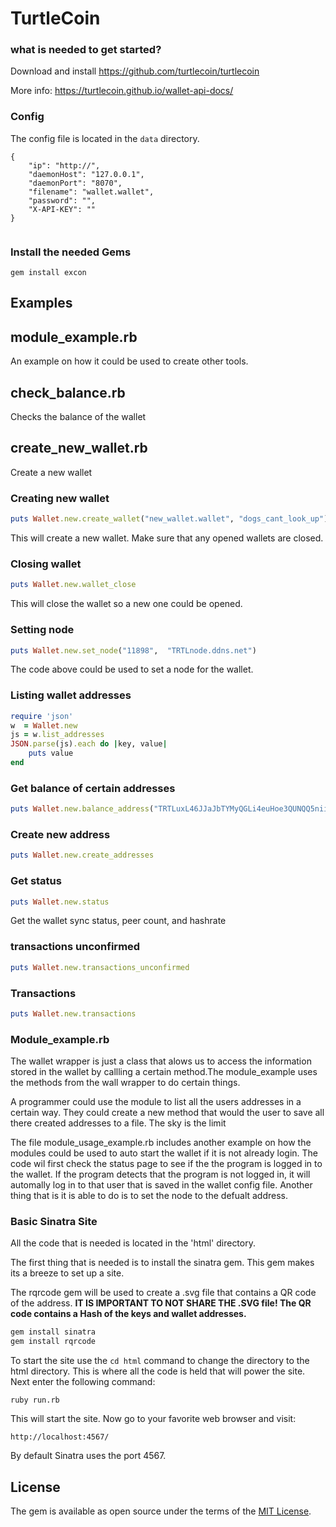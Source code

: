 # TurtleCoin

### what is needed to get started?
Download and install <a href="https://github.com/turtlecoin/turtlecoin">https://github.com/turtlecoin/turtlecoin</a>

More info: <a href="https://turtlecoin.github.io/wallet-api-docs/">https://turtlecoin.github.io/wallet-api-docs/</a>

### Config
The config file is located in the `data` directory. 
```
{
    "ip": "http://",
    "daemonHost": "127.0.0.1",
    "daemonPort": "8070",
    "filename": "wallet.wallet",
    "password": "",
    "X-API-KEY": ""
}


```
### Install the needed Gems
```gem install excon```


## Examples

## module_example.rb
An example on how it could be used to create other tools.

## check_balance.rb
Checks the balance of the wallet


## create_new_wallet.rb
Create a new wallet

### Creating new wallet
```ruby
puts Wallet.new.create_wallet("new_wallet.wallet", "dogs_cant_look_up")
```

This will create a new wallet. Make sure that any opened wallets are closed.

### Closing wallet
```ruby
puts Wallet.new.wallet_close
```
This will close the wallet so a new one could be opened.

### Setting node
```ruby
puts Wallet.new.set_node("11898",  "TRTLnode.ddns.net")
```
The code above could be used to set a node for the wallet.

### Listing wallet addresses
```ruby
require 'json'
w  = Wallet.new
js = w.list_addresses
JSON.parse(js).each do |key, value|
    puts value
end
```

### Get balance of certain addresses
```ruby
puts Wallet.new.balance_address("TRTLuxL46JJaJbTYMyQGLi4euHoe3QUNQQ5niiPoYah15pc6ESFdZJ59KmtzUzedHASfDRYPxVbEiYQsXUtBmQRL18pDdK72F5i")
```

### Create new address
```ruby
puts Wallet.new.create_addresses
```

### Get status
```ruby
puts Wallet.new.status
```
Get the wallet sync status, peer count, and hashrate


### transactions unconfirmed
```ruby
puts Wallet.new.transactions_unconfirmed
```


### Transactions
```ruby
puts Wallet.new.transactions
```



### Module_example.rb
The wallet wrapper is just a class that alows us to access the information stored in the wallet by callling a certain method.The module_example uses the methods from the wall wrapper to do certain things. 

A programmer could use the module to list all the users addresses in a certain way. They could create a new method that would the user to save all there created addresses to a file. The sky is the limit

The file module_usage_example.rb includes another example on how the modules could be used to auto start the wallet if it is not already login. The code wil first check the status page to see if the the program is logged in to the wallet. If the program detects that the program is not logged in, it will automally log in to that user that is saved in the wallet config file. Another thing that is it is able to do is to set the node to the defualt address. 



### Basic Sinatra Site
All the code that is needed is located in the 'html' directory. 

The first thing that is needed is to install the sinatra gem. This gem makes its a breeze to set up a site. 

The rqrcode gem will be used to create a .svg file that contains a QR code of the address. 
<b>IT IS IMPORTANT TO NOT SHARE THE .SVG file! The QR code contains a Hash of the keys and wallet addresses.</b>

```ruby
gem install sinatra
gem install rqrcode
```
To start the site use the `cd html` command to change the directory to the html directory. This is where all the code is held that will power the site. Next enter the following command:

`ruby run.rb`

This will start the site. Now go to your favorite  web browser and visit:

`http://localhost:4567/`

By default Sinatra uses the port 4567. 
## License

The gem is available as open source under the terms of the [MIT License](https://opensource.org/licenses/MIT).
